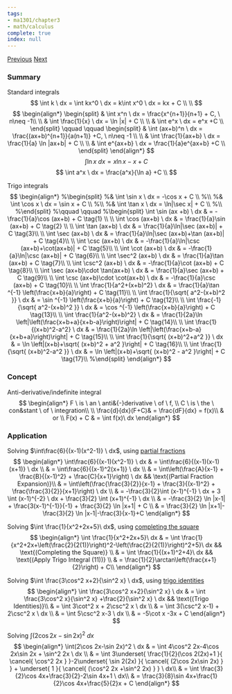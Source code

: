 ```yaml
---
tags:
- ma1301/chapter3
- math/calculus
complete: true
index: null
---
```

[Previous](/labyrinth/notes/math/ma1301/optimization)   [Next](/labyrinth/notes/math/ma1301/integration_by_parts)

### Summary
Standard integrals
$$
\int k \ dx = \int kx^0 \ dx = k\int x^0 \ dx = kx + C \\
\\
$$
$$
\begin{align*}
\begin{split}
& \int x^n \ dx = \frac{x^{n+1}}{n+1} + C, \ n\neq -1\\
\\
& \int \frac{1}{x} \ dx = \ln |x| + C \\
\\
& \int e^x \ dx = e^x +C \\
\end{split}
\qquad \qquad
\begin{split}
& \int (ax+b)^n \ dx = \frac{(ax+b)^{n+1}}{a(n+1)} +C, \ n\neq -1 \\
\\
& \int \frac{1}{ax+b} \ dx = \frac{1}{a} \ln |ax+b| + C \\
\\
& \int e^{ax+b} \ dx = \frac{1}{a}e^{ax+b} +C \\
\end{split}
\end{align*}
$$
$$
\int \ln x \ dx = x\ln x - x + C
$$
$$
\int a^x \ dx = \frac{a^x}{\ln a} +C \\
$$

Trigo integrals
$$
\begin{align*}
%\begin{split}
%& \int \sin x \ dx = -\cos x + C \\
%\\
%& \int \cos x \ dx = \sin x + C \\
%\\
%& \int \tan x \ dx = \ln|\sec x| + C \\
%\\
%\end{split}
%\qquad \qquad
%\begin{split}
\int \sin (ax +b) \ dx & = -\frac{1}{a}\cos (ax+b) + C \tag{1} \\
\\
\int \cos (ax+b) \ dx & = \frac{1}{a}\sin (ax+b) + C \tag{2} \\
\\
\int \tan (ax+b) \ dx & = \frac{1}{a}\ln|\sec (ax+b)| + C \tag{3}\\
\\
\int \sec (ax+b) \ dx & = \frac{1}{a}\ln|\sec (ax+b)+\tan (ax+b)| + C \tag{4}\\
\\
\int \csc (ax+b) \ dx & = -\frac{1}{a}\ln|\csc (ax+b)+\cot(ax+b)| + C \tag{5}\\
\\
\int \cot (ax+b) \ dx & = -\frac{1}{a}\ln|\csc (ax+b)| + C \tag{6}\\
\\
\int \sec^2 (ax+b) \ dx & = \frac{1}{a}\tan (ax+b) + C \tag{7}\\
\\
\int \csc^2 (ax+b) \ dx & = -\frac{1}{a}\cot (ax+b) + C \tag{8}\\
\\
\int \sec (ax+b)\cdot \tan(ax+b) \ dx & = \frac{1}{a}\sec (ax+b) + C \tag{9}\\
\\
\int \csc (ax+b)\cdot \cot(ax+b) \ dx & = -\frac{1}{a}\csc (ax+b) + C \tag{10}\\
\\
\int \frac{1}{a^2+(x+b)^2} \ dx & = \frac{1}{a}\tan ^{-1} \left(\frac{x+b}{a}\right) + C \tag{11}\\
\\
\int \frac{1}{\sqrt{ a^2-(x+b)^2 }} \ dx & = \sin ^{-1} \left(\frac{x+b}{a}\right) + C \tag{12}\\
\\
\int \frac{-1}{\sqrt{ a^2-(x+b)^2 }} \ dx & = \cos ^{-1} \left(\frac{x+b}{a}\right) + C \tag{13}\\
\\
\int \frac{1}{a^2-(x+b)^2} \ dx & = \frac{1}{2a}\ln \left|\left(\frac{x+b+a}{x+b-a}\right)\right| + C \tag{14}\\
\\
\int \frac{1}{(x+b)^2-a^2} \ dx & = \frac{1}{2a}\ln \left|\left(\frac{x+b-a}{x+b+a}\right)\right| + C \tag{15}\\
\\
\int \frac{1}{\sqrt{ (x+b)^2+a^2 }} \ dx & = \ln \left|(x+b)+\sqrt{ (x+b)^2 + a^2 }\right| + C \tag{16}\\
\\
\int \frac{1}{\sqrt{ (x+b)^2-a^2 }} \ dx & = \ln \left|(x+b)+\sqrt{ (x+b)^2 - a^2 }\right| + C \tag{17}\\
%\end{split}
\end{align*}
$$

### Concept
Anti-derivative/indefinite integral
$$
\begin{align*}
F \ is \ an \  anti&{-}derivative \ of \ f, \\ C \ is \ the \ con&stant \ of \ integration\\
\\
\frac{d}{dx}(F+C)& = \frac{dF}{dx} = f(x)\\
& or \\
F(x) + C & = \int f(x)\ dx
\end{align*}
$$

### Application
Solving $\int\frac{6}{(x-1)(x^2-1)} \ dx$, using [partial fractions](/labyrinth/notes/math/ma1301/partial_fractions)
$$
\begin{align*}
\int\frac{6}{(x-1)(x^2-1)} \ dx & = \int\frac{6}{(x-1)(x-1)(x+1)} \ dx \\
& = \int\frac{6}{(x-1)^2(x+1)} \ dx \\
& = \int\left(\frac{A}{x-1} + \frac{B}{(x-1)^2} + \frac{C}{x+1}\right)  \ dx && \text{(Partial Fraction Expansion)}\\
& = \int\left(\frac{\frac{3}{2}}{x-1} + \frac{3}{(x-1)^2} + \frac{\frac{3}{2}}{x+1}\right) \ dx \\
& = -\frac{3}{2}\int (x-1)^{-1} \ dx + 3 \int (x-1)^{-2} \ dx + \frac{3}{2} \int (x+1)^{-1} \ dx \\
& = -\frac{3}{2} \ln |x-1| + \frac{3(x-1)^{-1}}{-1} + \frac{3}{2} \ln |x+1| + C \\
& = \frac{3}{2} \ln |x+1|-\frac{3}{2} \ln |x-1|-\frac{3}{x-1}+C
\end{align*}
$$

Solving $\int \frac{1}{x^2+2x+5}\ dx$, using [completing the square](/labyrinth/notes/math/math_fundementals/quadratic_equations#^c3dbf2)
$$
\begin{align*}
\int \frac{1}{x^2+2x+5}\ dx & = \int \frac{1}{x^2+2x+\left(\frac{2}{2(1)}\right)^2-\left(\frac{2}{2(1)}\right)^2+5}\ dx && \text{(Completing the Square)} \\
& = \int \frac{1}{(x+1)^2+4}\ dx && \text{(Apply Trigo Integral (11))} \\
& = \frac{1}{2}\arctan\left(\frac{x+1}{2}\right) + C\\
\end{align*}
$$

Solving $\int \frac{3\cos^2 x+2}{\sin^2 x} \ dx$, using [trigo identities](/labyrinth/notes/math/ma1301/trigo_identities)
$$
\begin{align*}
\int \frac{3\cos^2 x+2}{\sin^2 x} \ dx & = \int \frac{3\cos^2 x}{\sin^2 x} +\frac{2}{\sin^2 x} \ dx && \text{(Trigo Identities)}\\
& = \int 3\cot^2 x + 2\csc^2 x \ dx \\
& = \int 3(\csc^2 x-1) + 2\csc^2 x \ dx \\
& = \int 5\csc^2 x-3 \ dx \\
& = -5\cot x -3x + C
\end{align*}
$$

Solving $\int(2\cos 2x-\sin 2x)^2 \ dx$
$$
\begin{align*}
\int(2\cos 2x-\sin 2x)^2 \ dx & = \int 4\cos^2 2x-4\cos 2x\sin 2x + \sin^2 2x \ dx \\
& = \int 3\underset{ \frac{1}{2}(\cos 2(2x)+1 }{ \cancel{ \cos^2 2x } }-2\underset{ \sin 2(2x) }{ \cancel{ (2\cos 2x\sin 2x) } } + \underset{ 1 }{ \cancel{ (\cos^2 2x +\sin^2 2x) } } \ dx\\
& = \int \frac{3}{2}\cos 4x+\frac{3}{2}-2\sin 4x+1 \ dx\\
& = \frac{3}{8}\sin 4x+\frac{1}{2}\cos 4x+\frac{5}{2}x + C
\end{align*}
$$
